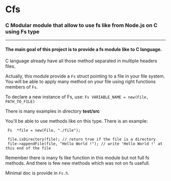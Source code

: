# Cfs
### C Modular module that allow to use fs like from Node.js on C using Fs type

---

#### The main goal of this project is to provide a fs module like to C language.

C language already have all those method separated in multiple headers files.

Actually, this module provide a `Fs` struct pointing to a file in your file system.
You will be able to apply many method on your file using right functions members of `Fs`. 

To declare a new instance of Fs, use:
`Fs VARIABLE_NAME = new(File, PATH_TO_FILE)`

There is many examples in directory **__test__/src**

You'll be able to use methods like on this type.
There is an example:
```
 Fs  *file = new(File, "./file");
 
 file.isDirectory(file); // return true if the file is a directory
 file->appendFile(file, "Hello World !"); // write 'Hello World !' at this end of the file
```

Remember there is many fs like function in this module but not full fs methods. And there is few new methods which was not on fs usefull.

Minimal doc is provide in `Fs.h`.
